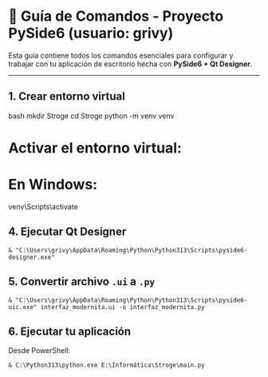 # 📘 Guía de Comandos - Proyecto PySide6 (usuario: grivy)

Esta guía contiene todos los comandos esenciales para configurar y trabajar con tu aplicación de escritorio hecha con **PySide6 + Qt Designer**.

---

## 1. Crear entorno virtual

bash
mkdir Stroge
cd Stroge
python -m venv venv

# Activar el entorno virtual:
# En Windows:
venv\Scripts\activate



## 4. Ejecutar Qt Designer

`& "C:\Users\grivy\AppData\Roaming\Python\Python313\Scripts\pyside6-designer.exe"`


## 5. Convertir archivo `.ui` a `.py`

`& "C:\Users\grivy\AppData\Roaming\Python\Python313\Scripts\pyside6-uic.exe" interfaz_modernita.ui -o interfaz_modernita.py`


## 6. Ejecutar tu aplicación

Desde PowerShell:

`& C:\Python313\python.exe E:\Informática\Stroge\main.py`